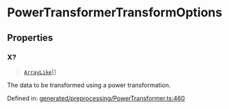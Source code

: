 # PowerTransformerTransformOptions

## Properties

### X?

> [`ArrayLike`](../types/ArrayLike.md)[]

The data to be transformed using a power transformation.

Defined in:  [generated/preprocessing/PowerTransformer.ts:460](https://github.com/transitive-bullshit/scikit-learn-ts/blob/92ab806/packages/sklearn/src/generated/preprocessing/PowerTransformer.ts#L460)
